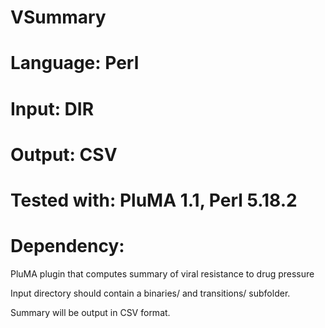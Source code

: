 # VSummary
# Language: Perl
# Input: DIR
# Output: CSV
# Tested with: PluMA 1.1,  Perl 5.18.2
# Dependency:

PluMA plugin that computes summary of viral resistance to drug pressure

Input directory should contain a binaries/ and transitions/ subfolder.

Summary will be output in CSV format.
